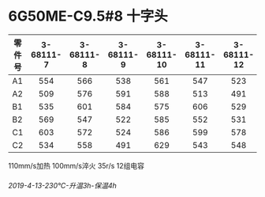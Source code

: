 
# 6G50ME-C9.5#8 十字头
|零件号|3-68111-7|3-68111-8|3-68111-9|3-68111-10|3-68111-11|3-68111-12|
--|:-:|:-:|:-:|:-:|:-:|:-:|
A1|554|566|538|561|547|523|
A2|509|576|591|588|513|491|
B1|535|601|584|575|606|529|
B2|569|547|522|585|552|531|
C1|603|572|524|586|599|578|
C2|534|558|491|629|543|548|  
110mm/s加热
100mm/s淬火
35r/s
12组电容  
###### 2019-4-13-230°C-升温3h-保温4h
